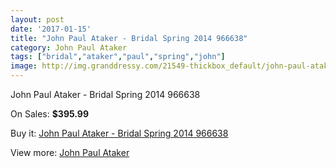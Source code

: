 ```yaml
---
layout: post
date: '2017-01-15'
title: "John Paul Ataker - Bridal Spring 2014 966638"
category: John Paul Ataker
tags: ["bridal","ataker","paul","spring","john"]
image: http://img.granddressy.com/21549-thickbox_default/john-paul-ataker-bridal-spring-2014-966638.jpg
---
```

John Paul Ataker - Bridal Spring 2014 966638

On Sales: **$395.99**
<a href="https://www.granddressy.com/en/john-paul-ataker/20514-john-paul-ataker-bridal-spring-2014-966638.html"><amp-img layout="responsive" width="600" height="600" src="//img.granddressy.com/21549-thickbox_default/john-paul-ataker-bridal-spring-2014-966638.jpg" alt="John Paul Ataker - Bridal Spring 2014 966638 0" /></a>

Buy it: [John Paul Ataker - Bridal Spring 2014 966638](https://www.granddressy.com/en/john-paul-ataker/20514-john-paul-ataker-bridal-spring-2014-966638.html "John Paul Ataker - Bridal Spring 2014 966638")

View more: [John Paul Ataker](https://www.granddressy.com/en/252-john-paul-ataker "John Paul Ataker")